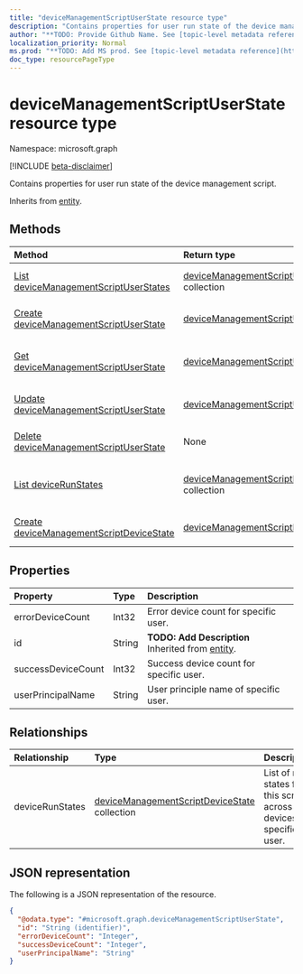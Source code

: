 ```yaml
---
title: "deviceManagementScriptUserState resource type"
description: "Contains properties for user run state of the device management script."
author: "**TODO: Provide Github Name. See [topic-level metadata reference](https://msgo.azurewebsites.net/add/document/guidelines/metadata.html#topic-level-metadata)**"
localization_priority: Normal
ms.prod: "**TODO: Add MS prod. See [topic-level metadata reference](https://msgo.azurewebsites.net/add/document/guidelines/metadata.html#topic-level-metadata)**"
doc_type: resourcePageType
---
```


# deviceManagementScriptUserState resource type

Namespace: microsoft.graph

[!INCLUDE [beta-disclaimer](../../includes/beta-disclaimer.md)]

Contains properties for user run state of the device management script.


Inherits from [entity](../resources/entity.md).

## Methods
|Method|Return type|Description|
|:---|:---|:---|
|[List deviceManagementScriptUserStates](../api/devicemanagementscriptuserstate-list.md)|[deviceManagementScriptUserState](../resources/devicemanagementscriptuserstate.md) collection|Get a list of the [deviceManagementScriptUserState](../resources/devicemanagementscriptuserstate.md) objects and their properties.|
|[Create deviceManagementScriptUserState](../api/devicemanagementscriptuserstate-create.md)|[deviceManagementScriptUserState](../resources/devicemanagementscriptuserstate.md)|Create a new [deviceManagementScriptUserState](../resources/devicemanagementscriptuserstate.md) object.|
|[Get deviceManagementScriptUserState](../api/devicemanagementscriptuserstate-get.md)|[deviceManagementScriptUserState](../resources/devicemanagementscriptuserstate.md)|Read the properties and relationships of a [deviceManagementScriptUserState](../resources/devicemanagementscriptuserstate.md) object.|
|[Update deviceManagementScriptUserState](../api/devicemanagementscriptuserstate-update.md)|[deviceManagementScriptUserState](../resources/devicemanagementscriptuserstate.md)|Update the properties of a [deviceManagementScriptUserState](../resources/devicemanagementscriptuserstate.md) object.|
|[Delete deviceManagementScriptUserState](../api/devicemanagementscriptuserstate-delete.md)|None|Deletes a [deviceManagementScriptUserState](../resources/devicemanagementscriptuserstate.md) object.|
|[List deviceRunStates](../api/devicemanagementscriptuserstate-list-devicerunstates.md)|[deviceManagementScriptDeviceState](../resources/devicemanagementscriptdevicestate.md) collection|Get the deviceManagementScriptDeviceState resources from the deviceRunStates navigation property.|
|[Create deviceManagementScriptDeviceState](../api/devicemanagementscriptuserstate-post-devicerunstates.md)|[deviceManagementScriptDeviceState](../resources/devicemanagementscriptdevicestate.md)|Create a new deviceManagementScriptDeviceState object.|

## Properties
|Property|Type|Description|
|:---|:---|:---|
|errorDeviceCount|Int32|Error device count for specific user.|
|id|String|**TODO: Add Description** Inherited from [entity](../resources/entity.md).|
|successDeviceCount|Int32|Success device count for specific user.|
|userPrincipalName|String|User principle name of specific user.|

## Relationships
|Relationship|Type|Description|
|:---|:---|:---|
|deviceRunStates|[deviceManagementScriptDeviceState](../resources/devicemanagementscriptdevicestate.md) collection|List of run states for this script across all devices of specific user.|

## JSON representation
The following is a JSON representation of the resource.
<!-- {
  "blockType": "resource",
  "keyProperty": "id",
  "@odata.type": "microsoft.graph.deviceManagementScriptUserState",
  "baseType": "microsoft.graph.entity",
  "openType": false
}
-->
``` json
{
  "@odata.type": "#microsoft.graph.deviceManagementScriptUserState",
  "id": "String (identifier)",
  "errorDeviceCount": "Integer",
  "successDeviceCount": "Integer",
  "userPrincipalName": "String"
}
```


